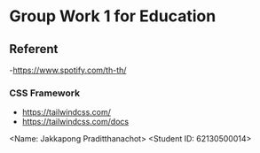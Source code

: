 # Group Work 1 for Education
## Referent
-https://www.spotify.com/th-th/

### CSS Framework
- https://tailwindcss.com/
- https://tailwindcss.com/docs

<Name: Jakkapong Praditthanachot>
<Student ID: 62130500014>